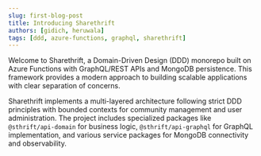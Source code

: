 ```yaml
---
slug: first-blog-post
title: Introducing Sharethrift
authors: [gidich, heruwala]
tags: [ddd, azure-functions, graphql, sharethrift]
---
```


Welcome to Sharethrift, a Domain-Driven Design (DDD) monorepo built on Azure Functions with GraphQL/REST APIs and MongoDB persistence. This framework provides a modern approach to building scalable applications with clear separation of concerns.

<!-- truncate -->

Sharethrift implements a multi-layered architecture following strict DDD principles with bounded contexts for community management and user administration. The project includes specialized packages like `@sthrift/api-domain` for business logic, `@sthrift/api-graphql` for GraphQL implementation, and various service packages for MongoDB connectivity and observability.
